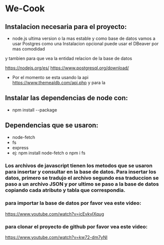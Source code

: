 # We-Cook
## Instalacion necesaria para el proyecto:
- node.js ultima version o la mas estable y como base de datos vamos a usar Postgres como una Instalacion opcional puede usar el DBeaver por mas comodidad

y tambien para que vea la entidad relacion de la base de datos 

https://nodejs.org/es/
https://www.postgresql.org/download/
- Por el momento se esta usando la api https://www.themealdb.com/api.php y para la
## Instalar las dependencias de node con:
- npm install --package 
## Dependencias que se usaron:
- node-fetch
- fs
- express
- ej: npm install node-fetch o npm i fs
### Los archivos de javascript tienen los metodos que se usaron para insertar y consultar en la base de datos. Para insertar los datos, primero se tradujo el archivo segundo esa traduccion se paso a un archivo JSON y por ultimo se paso a la base de datos copiando cada atributo y tabla que correspondia.
### para importar la base de datos por favor vea este video:
https://www.youtube.com/watch?v=icEvkyIXqug
### para clonar el proyecto de github por favor vea este video:
https://www.youtube.com/watch?v=kw72-dm7yNI

